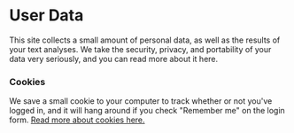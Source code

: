 # User Data

This site collects a small amount of personal data, as well as the results of your text analyses. We take the security, privacy, and portability of your data very seriously, and you can read more about it here.

### Cookies

We save a small cookie to your computer to track whether or not you've logged in, and it will hang around if you check "Remember me" on the login form. [Read more about cookies here.](/static/cookies)
